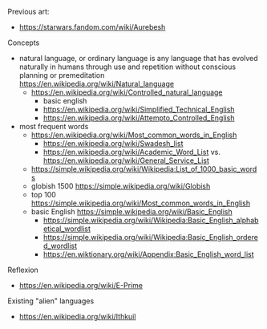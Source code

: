 
Previous art:
- https://starwars.fandom.com/wiki/Aurebesh


Concepts
* natural language, or ordinary language is any language that has evolved naturally in humans through use and repetition without conscious planning or premeditation https://en.wikipedia.org/wiki/Natural_language
  * https://en.wikipedia.org/wiki/Controlled_natural_language
    * basic english
    * https://en.wikipedia.org/wiki/Simplified_Technical_English
    * https://en.wikipedia.org/wiki/Attempto_Controlled_English
* most frequent words
  * https://en.wikipedia.org/wiki/Most_common_words_in_English
    * https://en.wikipedia.org/wiki/Swadesh_list
    * https://en.wikipedia.org/wiki/Academic_Word_List vs. https://en.wikipedia.org/wiki/General_Service_List
  * https://simple.wikipedia.org/wiki/Wikipedia:List_of_1000_basic_words
  * globish 1500 https://simple.wikipedia.org/wiki/Globish
  * top 100 https://simple.wikipedia.org/wiki/Most_common_words_in_English
  * basic English https://simple.wikipedia.org/wiki/Basic_English
    * https://simple.wikipedia.org/wiki/Wikipedia:Basic_English_alphabetical_wordlist
    * https://simple.wikipedia.org/wiki/Wikipedia:Basic_English_ordered_wordlist
    * https://en.wiktionary.org/wiki/Appendix:Basic_English_word_list

Reflexion
* https://en.wikipedia.org/wiki/E-Prime

Existing "alien" languages
* https://en.wikipedia.org/wiki/Ithkuil
